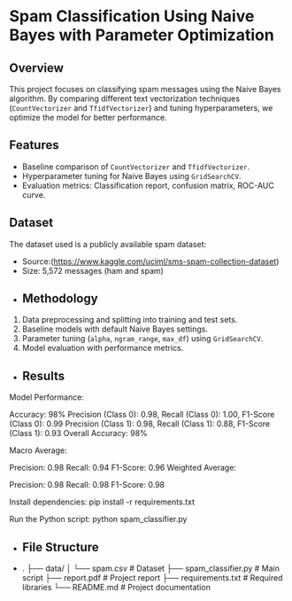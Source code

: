 # Spam Classification Using Naive Bayes with Parameter Optimization
## Overview
This project focuses on classifying spam messages using the Naive Bayes algorithm. By comparing different text vectorization techniques (`CountVectorizer` and `TfidfVectorizer`) and tuning hyperparameters, we optimize the model for better performance.
## Features
- Baseline comparison of `CountVectorizer` and `TfidfVectorizer`.
- Hyperparameter tuning for Naive Bayes using `GridSearchCV`.
- Evaluation metrics: Classification report, confusion matrix, ROC-AUC curve.
## Dataset
The dataset used is a publicly available spam dataset:
- Source:(https://www.kaggle.com/uciml/sms-spam-collection-dataset)
- Size: 5,572 messages (ham and spam)
- ## Methodology
1. Data preprocessing and splitting into training and test sets.
2. Baseline models with default Naive Bayes settings.
3. Parameter tuning (`alpha`, `ngram_range`, `max_df`) using `GridSearchCV`.
4. Model evaluation with performance metrics.
- ## Results
Model Performance:

Accuracy: 98%
Precision (Class 0): 0.98, Recall (Class 0): 1.00, F1-Score (Class 0): 0.99
Precision (Class 1): 0.98, Recall (Class 1): 0.88, F1-Score (Class 1): 0.93
Overall Accuracy: 98%

Macro Average:

Precision: 0.98
Recall: 0.94
F1-Score: 0.96
Weighted Average:

Precision: 0.98
Recall: 0.98
F1-Score: 0.98

Install dependencies:
pip install -r requirements.txt

Run the Python script:
python spam_classifier.py

- ## File Structure
- .
├── data/
│   └── spam.csv                # Dataset
├── spam_classifier.py          # Main script
├── report.pdf                  # Project report
├── requirements.txt            # Required libraries
└── README.md                   # Project documentation
